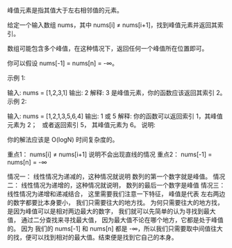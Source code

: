 峰值元素是指其值大于左右相邻值的元素。

给定一个输入数组 nums，其中 nums[i] ≠ nums[i+1]，找到峰值元素并返回其索引。

数组可能包含多个峰值，在这种情况下，返回任何一个峰值所在位置即可。

你可以假设 nums[-1] = nums[n] = -∞。

示例 1:

输入: nums = [1,2,3,1]
输出: 2
解释: 3 是峰值元素，你的函数应该返回其索引 2。
示例 2:

输入: nums = [1,2,1,3,5,6,4]
输出: 1 或 5 
解释: 你的函数可以返回索引 1，其峰值元素为 2；
     或者返回索引 5， 其峰值元素为 6。
说明:

你的解法应该是 O(logN) 时间复杂度的。

重点1： nums[i] ≠ nums[i+1] 说明不会出现直线的情况
重点2： nums[-1] = nums[n] = -∞

情况一：
  线性情况为递减的，这种情况就说明 数列的第一个数字就是峰值。
情况二：
  线性情况为递增的，这种情况就说明， 数列的最后一个数字是峰值
情况三：
  线性情况为递增和递减结合， 这里需要我们注意一下特征， 峰值是代表 左右两边的数字都要比本身要小， 我们只需要往大的地方找。
  为何只需要往大的地方找， 是因为峰值可以是相对两边最大的数字， 我们就可以先简单的认为寻找到最大值， 通过二分查找来寻找最大值， 因为最大值不论在哪个地方，它都是处于峰值的。 因为 我们的 nums[-1] 和 nums[n] 都是 -∞，所以我们只需要取中间值往大的找，便可以找到相对的最大值。结束便是找到它自己的本身。

